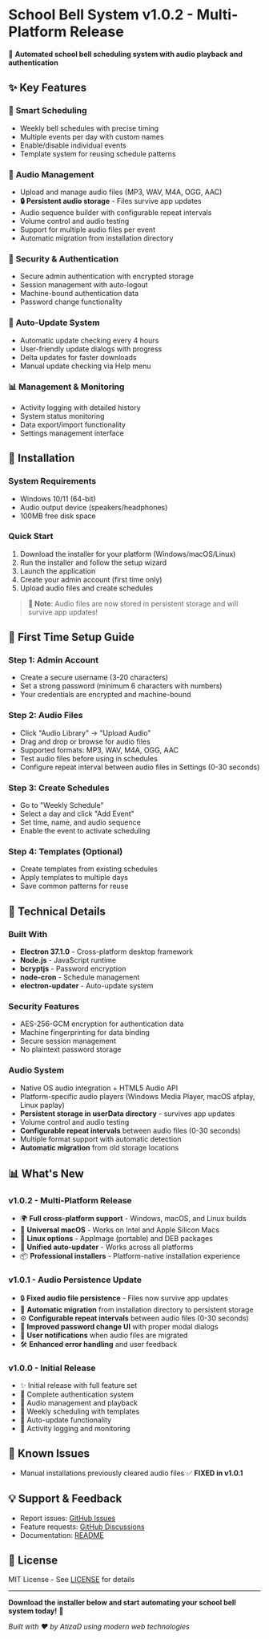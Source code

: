 # School Bell System v1.0.2 - Multi-Platform Release

🔔 **Automated school bell scheduling system with audio playback and authentication**

## ✨ Key Features

### 📅 **Smart Scheduling**
- Weekly bell schedules with precise timing
- Multiple events per day with custom names
- Enable/disable individual events
- Template system for reusing schedule patterns

### 🎵 **Audio Management** 
- Upload and manage audio files (MP3, WAV, M4A, OGG, AAC)
- **🔒 Persistent audio storage** - Files survive app updates
- Audio sequence builder with configurable repeat intervals
- Volume control and audio testing
- Support for multiple audio files per event
- Automatic migration from installation directory

### 🔐 **Security & Authentication**
- Secure admin authentication with encrypted storage
- Session management with auto-logout
- Machine-bound authentication data
- Password change functionality

### 🔄 **Auto-Update System**
- Automatic update checking every 4 hours
- User-friendly update dialogs with progress
- Delta updates for faster downloads
- Manual update checking via Help menu

### 📊 **Management & Monitoring**
- Activity logging with detailed history
- System status monitoring
- Data export/import functionality
- Settings management interface

## 🚀 **Installation**

### **System Requirements**
- Windows 10/11 (64-bit)
- Audio output device (speakers/headphones)
- 100MB free disk space

### **Quick Start**
1. Download the installer for your platform (Windows/macOS/Linux)
2. Run the installer and follow the setup wizard
3. Launch the application
4. Create your admin account (first time only)
5. Upload audio files and create schedules

> **📢 Note**: Audio files are now stored in persistent storage and will survive app updates!

## 📝 **First Time Setup Guide**

### **Step 1: Admin Account**
- Create a secure username (3-20 characters)
- Set a strong password (minimum 6 characters with numbers)
- Your credentials are encrypted and machine-bound

### **Step 2: Audio Files**
- Click "Audio Library" → "Upload Audio"
- Drag and drop or browse for audio files
- Supported formats: MP3, WAV, M4A, OGG, AAC
- Test audio files before using in schedules
- Configure repeat interval between audio files in Settings (0-30 seconds)

### **Step 3: Create Schedules**
- Go to "Weekly Schedule"
- Select a day and click "Add Event"
- Set time, name, and audio sequence
- Enable the event to activate scheduling

### **Step 4: Templates (Optional)**
- Create templates from existing schedules
- Apply templates to multiple days
- Save common patterns for reuse

## 🔧 **Technical Details**

### **Built With**
- **Electron 37.1.0** - Cross-platform desktop framework
- **Node.js** - JavaScript runtime
- **bcryptjs** - Password encryption
- **node-cron** - Schedule management
- **electron-updater** - Auto-update system

### **Security Features**
- AES-256-GCM encryption for authentication data
- Machine fingerprinting for data binding
- Secure session management
- No plaintext password storage

### **Audio System**
- Native OS audio integration + HTML5 Audio API
- Platform-specific audio players (Windows Media Player, macOS afplay, Linux paplay)
- **Persistent storage in userData directory** - survives app updates
- Volume control and audio testing
- **Configurable repeat intervals** between audio files (0-30 seconds)
- Multiple format support with automatic detection
- **Automatic migration** from old storage locations

## 📊 **What's New**

### **v1.0.2 - Multi-Platform Release**
- 🌍 **Full cross-platform support** - Windows, macOS, and Linux builds
- 🍎 **Universal macOS** - Works on Intel and Apple Silicon Macs
- 🐧 **Linux options** - AppImage (portable) and DEB packages
- 🔄 **Unified auto-updater** - Works across all platforms
- 📦 **Professional installers** - Platform-native installation experience

### **v1.0.1 - Audio Persistence Update**
- 🔒 **Fixed audio file persistence** - Files now survive app updates
- 🔄 **Automatic migration** from installation directory to persistent storage
- ⚙️ **Configurable repeat intervals** between audio files (0-30 seconds)
- 🔧 **Improved password change UI** with proper modal dialogs
- 📢 **User notifications** when audio files are migrated
- 🛠️ **Enhanced error handling** and user feedback

### **v1.0.0 - Initial Release**
- ✨ Initial release with full feature set
- 🔐 Complete authentication system
- 🎵 Audio management and playback
- 📅 Weekly scheduling with templates
- 🔄 Auto-update functionality
- 📝 Activity logging and monitoring

## 🐛 **Known Issues**
- Manual installations previously cleared audio files ✅ **FIXED in v1.0.1**

## 💡 **Support & Feedback**
- Report issues: [GitHub Issues](https://github.com/AtizaD/school-bell-system/issues)
- Feature requests: [GitHub Discussions](https://github.com/AtizaD/school-bell-system/discussions)
- Documentation: [README](https://github.com/AtizaD/school-bell-system#readme)

## 📜 **License**
MIT License - See [LICENSE](https://github.com/AtizaD/school-bell-system/blob/main/LICENSE) for details

---

**Download the installer below and start automating your school bell system today!** 🔔

*Built with ❤️ by AtizaD using modern web technologies*
